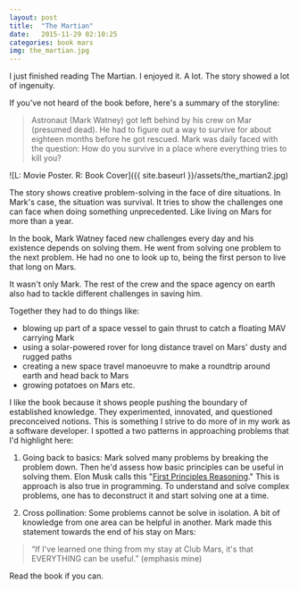 ```yaml
---
layout: post
title:  "The Martian"
date:   2015-11-29 02:10:25
categories: book mars
img: the_martian.jpg
---
```


I just finished reading The Martian. I enjoyed it. A lot. The story showed a lot of ingenuity.

If you've not heard of the book before, here's a summary of the storyline:

> Astronaut (Mark Watney) got left behind by his crew on Mar (presumed dead). He had to figure out a way to survive for about eighteen months before he got rescued. Mark was daily faced with the question: How do you survive in a place where everything tries to kill you?

![L: Movie Poster. R: Book Cover]({{ site.baseurl }}/assets/the_martian2.jpg)

The story shows creative problem-solving in the face of dire situations. In Mark's case, the situation was survival. It tries to show the challenges one can face when doing something unprecedented. Like living on Mars for more than a year.

In the book, Mark Watney faced new challenges every day and his existence depends on solving them. He went from solving one problem to the next problem. He had no one to look up to, being the first person to live that long on Mars.

It wasn't only Mark. The rest of the crew and the space agency on earth also had to tackle different challenges in saving him. 

Together they had to do things like: 

- blowing up part of a space vessel to gain thrust to catch a floating MAV carrying Mark 
- using a solar-powered rover for long distance travel on Mars' dusty and rugged paths
- creating a new space travel manoeuvre to  make a roundtrip around earth and head back to Mars
- growing potatoes on Mars etc.

I like the book because it shows people pushing the boundary of established knowledge. They experimented, innovated, and questioned preconceived notions. This is something I strive to do more of in my work as a software developer. I spotted a two patterns in approaching problems that I'd highlight here:

1. Going back to basics: Mark solved many problems by breaking the problem down. Then he'd assess how basic principles can be useful in solving them. Elon Musk calls this "[First Principles Reasoning]." This is approach is also true in programming. To understand and solve complex problems, one has to deconstruct it and start solving one at a time. 

2. Cross pollination: Some problems cannot be solve in isolation. A bit of knowledge from one area can be helpful in another. Mark made this statement towards the end of his stay on Mars:
> “If I've learned one thing from my stay at Club Mars, it's that EVERYTHING can be useful.” (emphasis mine)

Read the book if you can.

[First Principles Reasoning]: https://youtu.be/IgKWPdJWuBQ?t=19m35s
